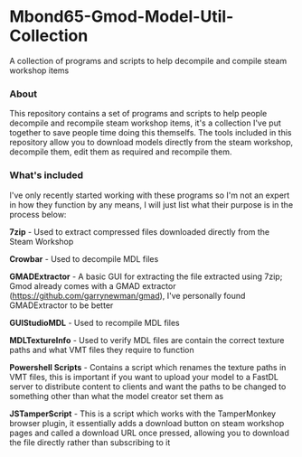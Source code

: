 # Mbond65-Gmod-Model-Util-Collection
A collection of programs and scripts to help decompile and compile steam workshop items

<h3>About</h3>

This repository contains a set of programs and scripts to help people decompile and recompile steam workshop items, it's a collection I've put
together to save people time doing this themselfs. The tools included in this repository allow you to download models directly from the steam
workshop, decompile them, edit them as required and recompile them.

<h3>What's included</h3>

I've only recently started working with these programs so I'm not an expert in how they function by any means, I will just list what
their purpose is in the process below:

<b>7zip</b> - Used to extract compressed files downloaded directly from the Steam Workshop

<b>Crowbar</b> - Used to decompile MDL files

<b>GMADExtractor</b> - A basic GUI for extracting the file extracted using 7zip; Gmod already comes with a GMAD extractor (https://github.com/garrynewman/gmad), I've
personally found GMADExtractor to be better

<b>GUIStudioMDL</b> - Used to recompile MDL files

<b>MDLTextureInfo</b> - Used to verify MDL files are contain the correct texture paths and what VMT files they require to function

<b>Powershell Scripts</b> - Contains a script which renames the texture paths in VMT files, this is important if you want to upload
your model to a FastDL server to distribute content to clients and want the paths to be changed to something other than what the model
creator set them as

<b>JSTamperScript</b> - This is a script which works with the TamperMonkey browser plugin, it essentially adds a download button on
steam workshop pages and called a download URL once pressed, allowing you to download the file directly rather than subscribing to it

